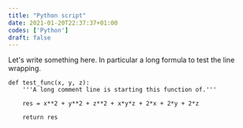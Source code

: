 ```yaml
---
title: "Python script"
date: 2021-01-20T22:37:37+01:00
codes: ['Python']
draft: false 
---
```


Let's write something here. In particular a long formula to test the line
wrapping.

``` python3
def test_func(x, y, z):
    '''A long comment line is starting this function of.'''

    res = x**2 + y**2 + z**2 + x*y*z + 2*x + 2*y + 2*z

    return res
```
